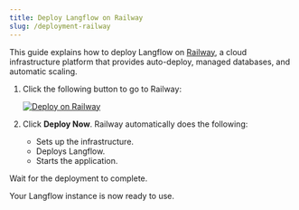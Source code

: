 ```yaml
---
title: Deploy Langflow on Railway
slug: /deployment-railway
---
```


This guide explains how to deploy Langflow on [Railway](https://railway.app/), a cloud infrastructure platform that provides auto-deploy, managed databases, and automatic scaling.

1. Click the following button to go to Railway:

   [![Deploy on Railway](/logos/railway-deploy.svg)](https://railway.app/template/JMXEWp?referralCode=MnPSdg)

2. Click **Deploy Now**. 
Railway automatically does the following:
   - Sets up the infrastructure.
   - Deploys Langflow.
   - Starts the application.

Wait for the deployment to complete.

Your Langflow instance is now ready to use.

